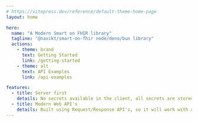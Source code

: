 ```yaml
---
# https://vitepress.dev/reference/default-theme-home-page
layout: home

hero:
  name: "A Modern Smart on FHIR library"
  tagline: "@navikt/smart-on-fhir node/deno/bun library"
  actions:
    - theme: brand
      text: Getting Started
      link: /getting-started
    - theme: alt
      text: API Examples
      link: /api-examples

features:
  - title: Server first
    details: No secrets available in the client, all secrets are stored on the server using your favourite key value storage such as Valkey or Redis.
  - title: Modern Web API's
    details: Built using Request/Response API's, so it will work with any Node server framework such as Express, Fastify, or even Next.js
---
```


